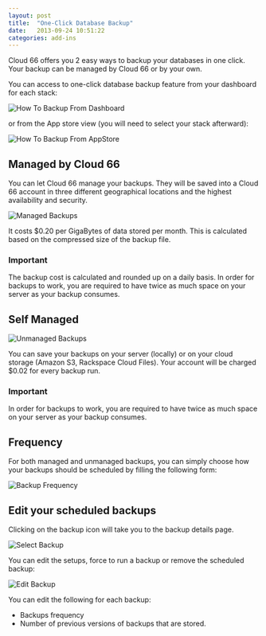 ```yaml
---
layout: post
title:  "One-Click Database Backup"
date:   2013-09-24 10:51:22
categories: add-ins
---
```



<p class="lead">Cloud 66 offers you 2 easy ways to backup your databases in one click. Your backup can be managed by Cloud 66 or by your own.</p>

You can access to one-click database backup feature from your dashboard for each stack:



![How To Backup From Dashboard](http://cdn.cloud66.com.s3.amazonaws.com/images/help/backups_from_dashboard.png)


or from the App store view (you will need to select your stack afterward):

![How To Backup From AppStore](http://cdn.cloud66.com.s3.amazonaws.com/images/help/backups_from_appstore.png)

## Managed by Cloud 66

You can let Cloud 66 manage your backups. They will be saved into a Cloud 66 account in three different geographical locations and the highest availability and security.

![Managed Backups](http://cdn.cloud66.com.s3.amazonaws.com/images/help/managed_backups.png)

It costs $0.20 per GigaBytes of data stored per month. This is calculated based on the compressed size of the backup file.

<div class="notice">
    <h3>Important</h3>
    <p>
	The backup cost is calculated and rounded up on a daily basis. In order for backups to work, you are required to have twice as much space on your server as your backup consumes.
    </p>
</div>

## Self Managed

![Unmanaged Backups](http://cdn.cloud66.com.s3.amazonaws.com/images/help/unmanaged_backup.png)

You can save your backups on your server (locally) or on your cloud storage (Amazon S3, Rackspace Cloud Files). Your account will be charged $0.02 for every backup run.

<div class="notice">
    <h3>Important</h3>
    <p>
	In order for backups to work, you are required to have twice as much space on your server as your backup consumes.
    </p>
</div>

## Frequency

For both managed and unmanaged backups, you can simply choose how your backups should be scheduled by filling the following form:

![Backup Frequency](http://cdn.cloud66.com.s3.amazonaws.com/images/help/backup_frequency.png)

## Edit your scheduled backups

Clicking on the backup icon will take you to the backup details page.

![Select Backup](http://cdn.cloud66.com.s3.amazonaws.com/images/help/select_backup.png)

You can edit the setups, force to run a backup or remove the scheduled backup:

![Edit Backup](http://cdn.cloud66.com.s3.amazonaws.com/images/help/edit_backup.png)

You can edit the following for each backup:

- Backups frequency
- Number of previous versions of backups that are stored.


